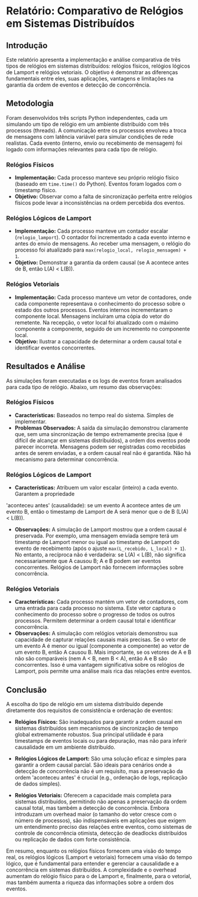 # Relatório: Comparativo de Relógios em Sistemas Distribuídos

## Introdução
Este relatório apresenta a implementação e análise comparativa de três tipos de relógios em sistemas distribuídos: relógios físicos, relógios lógicos de Lamport e relógios vetoriais. O objetivo é demonstrar as diferenças fundamentais entre eles, suas aplicações, vantagens e limitações na garantia da ordem de eventos e detecção de concorrência.

## Metodologia
Foram desenvolvidos três scripts Python independentes, cada um simulando um tipo de relógio em um ambiente distribuído com três processos (threads). A comunicação entre os processos envolveu a troca de mensagens com latência variável para simular condições de rede realistas. Cada evento (interno, envio ou recebimento de mensagem) foi logado com informações relevantes para cada tipo de relógio.

### Relógios Físicos
- **Implementação:** Cada processo manteve seu próprio relógio físico (baseado em `time.time()` do Python). Eventos foram logados com o timestamp físico.
- **Objetivo:** Observar como a falta de sincronização perfeita entre relógios físicos pode levar a inconsistências na ordem percebida dos eventos.

### Relógios Lógicos de Lamport
- **Implementação:** Cada processo manteve um contador escalar (`relogio_lamport`). O contador foi incrementado a cada evento interno e antes do envio de mensagens. Ao receber uma mensagem, o relógio do processo foi atualizado para `max(relogio_local, relogio_mensagem) + 1`.
- **Objetivo:** Demonstrar a garantia da ordem causal (se A acontece antes de B, então L(A) < L(B)).

### Relógios Vetoriais
- **Implementação:** Cada processo manteve um vetor de contadores, onde cada componente representava o conhecimento do processo sobre o estado dos outros processos. Eventos internos incrementaram o componente local. Mensagens incluíram uma cópia do vetor do remetente. Na recepção, o vetor local foi atualizado com o máximo componente a componente, seguido de um incremento no componente local.
- **Objetivo:** Ilustrar a capacidade de determinar a ordem causal total e identificar eventos concorrentes.

## Resultados e Análise
As simulações foram executadas e os logs de eventos foram analisados para cada tipo de relógio. Abaixo, um resumo das observações:

### Relógios Físicos
- **Características:** Baseados no tempo real do sistema. Simples de implementar.
- **Problemas Observados:** A saída da simulação demonstrou claramente que, sem uma sincronização de tempo extremamente precisa (que é difícil de alcançar em sistemas distribuídos), a ordem dos eventos pode parecer incorreta. Mensagens podem ser registradas como recebidas antes de serem enviadas, e a ordem causal real não é garantida. Não há mecanismo para determinar concorrência.

### Relógios Lógicos de Lamport
- **Características:** Atribuem um valor escalar (inteiro) a cada evento. Garantem a propriedade 


'aconteceu antes' (causalidade): se um evento A acontece antes de um evento B, então o timestamp de Lamport de A será menor que o de B (L(A) < L(B)).
- **Observações:** A simulação de Lamport mostrou que a ordem causal é preservada. Por exemplo, uma mensagem enviada sempre terá um timestamp de Lamport menor ou igual ao timestamp de Lamport do evento de recebimento (após o ajuste `max(L_recebido, L_local) + 1`). No entanto, a recíproca não é verdadeira: se L(A) < L(B), não significa necessariamente que A causou B; A e B podem ser eventos concorrentes. Relógios de Lamport não fornecem informações sobre concorrência.

### Relógios Vetoriais
- **Características:** Cada processo mantém um vetor de contadores, com uma entrada para cada processo no sistema. Este vetor captura o conhecimento do processo sobre o progresso de todos os outros processos. Permitem determinar a ordem causal total e identificar concorrência.
- **Observações:** A simulação com relógios vetoriais demonstrou sua capacidade de capturar relações causais mais precisas. Se o vetor de um evento A é menor ou igual (componente a componente) ao vetor de um evento B, então A causou B. Mais importante, se os vetores de A e B não são comparáveis (nem A < B, nem B < A), então A e B são concorrentes. Isso é uma vantagem significativa sobre os relógios de Lamport, pois permite uma análise mais rica das relações entre eventos.

## Conclusão
A escolha do tipo de relógio em um sistema distribuído depende diretamente dos requisitos de consistência e ordenação de eventos:

- **Relógios Físicos:** São inadequados para garantir a ordem causal em sistemas distribuídos sem mecanismos de sincronização de tempo global extremamente robustos. Sua principal utilidade é para timestamps de eventos locais ou para depuração, mas não para inferir causalidade em um ambiente distribuído.

- **Relógios Lógicos de Lamport:** São uma solução eficaz e simples para garantir a ordem causal parcial. São ideais para cenários onde a detecção de concorrência não é um requisito, mas a preservação da ordem 'aconteceu antes' é crucial (e.g., ordenação de logs, replicação de dados simples).

- **Relógios Vetoriais:** Oferecem a capacidade mais completa para sistemas distribuídos, permitindo não apenas a preservação da ordem causal total, mas também a detecção de concorrência. Embora introduzam um overhead maior (o tamanho do vetor cresce com o número de processos), são indispensáveis em aplicações que exigem um entendimento preciso das relações entre eventos, como sistemas de controle de concorrência otimista, detecção de deadlocks distribuídos ou replicação de dados com forte consistência.

Em resumo, enquanto os relógios físicos fornecem uma visão do tempo real, os relógios lógicos (Lamport e vetoriais) fornecem uma visão do tempo lógico, que é fundamental para entender e gerenciar a causalidade e a concorrência em sistemas distribuídos. A complexidade e o overhead aumentam do relógio físico para o de Lamport e, finalmente, para o vetorial, mas também aumenta a riqueza das informações sobre a ordem dos eventos.


